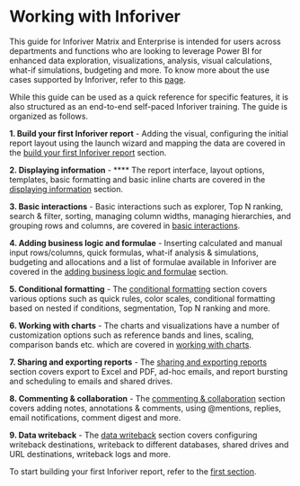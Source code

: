 # Working with Inforiver

This guide for Inforiver Matrix and Enterprise is intended for users across departments and functions who are looking to leverage Power BI for enhanced data exploration, visualizations, analysis, visual calculations, what-if simulations, budgeting and more. To know more about the use cases supported by Inforiver, refer to this [page](../).&#x20;

While this guide can be used as a quick reference for specific features, it is also structured as an end-to-end self-paced Inforiver training. The guide is organized as follows.

**1. Build your first Inforiver report** - Adding the visual, configuring the initial report layout using the launch wizard and mapping the data are covered in the [build your first Inforiver report](1.-build-your-first-inforiver-report.md) section.

**2. Displaying information** - **** The report interface, layout options, templates, basic formatting and basic inline charts are covered in the [displaying information](2.-displaying-information/) section.

**3. Basic interactions** - Basic interactions such as explorer, Top N ranking, search & filter, sorting, managing column widths, managing hierarchies, and grouping rows and columns, are covered in [basic interactions](3.-basic-interactions/).&#x20;

**4. Adding business logic and formulae** - Inserting calculated and manual input rows/columns, quick formulas, what-if analysis & simulations, budgeting and allocations and a list of formulae available in Inforiver are covered in the [adding business logic and formulae](4.-adding-business-logic-and-formulae/) section.

**5. Conditional formatting** - The [conditional formatting](5.-conditional-formatting.md) section covers various options such as quick rules, color scales, conditional formatting based on nested if conditions, segmentation, Top N ranking and more.

**6. Working with charts** - The charts and visualizations have a number of customization options such as reference bands and lines, scaling, comparison bands etc. which are covered in [working with charts](6.-working-with-charts.md).

**7. Sharing and exporting reports** - The [sharing and exporting reports](7.-sharing-and-exporting-reports/) section covers export to Excel and PDF, ad-hoc emails, and report bursting and scheduling to emails and shared drives.

**8. Commenting & collaboration** - The [commenting & collaboration](8.-commenting-and-collaboration/) section covers adding notes, annotations & comments, using @mentions, replies, email notifications, comment digest and more.

**9. Data writeback** - The [data writeback](9.-data-writeback.md) section covers configuring writeback destinations, writeback to different databases, shared drives and URL destinations, writeback logs and more.

To start building your first Inforiver report, refer to the [first section](1.-build-your-first-inforiver-report.md).&#x20;
